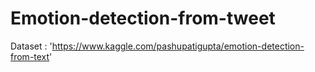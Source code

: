 # Emotion-detection-from-tweet
Dataset : 'https://www.kaggle.com/pashupatigupta/emotion-detection-from-text'
